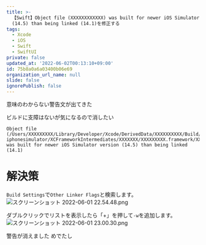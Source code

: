 ```yaml
---
title: >-
  【Swift】Object file (XXXXXXXXXXXX) was built for newer iOS Simulator version
  (14.5) than being linked (14.1)を修正する
tags:
  - Xcode
  - iOS
  - Swift
  - SwiftUI
private: false
updated_at: '2022-06-02T00:13:10+09:00'
id: 75b8a0a6a03400b06e69
organization_url_name: null
slide: false
ignorePublish: false
---
```

意味のわからない警告文が出てきた

ビルドに支障はないが気になるので消したい
```
Object file (/Users/XXXXXXXXX/Library/Developer/Xcode/DerivedData/XXXXXXXXXX/Build/Products/Debug-iphonesimulator/XCFrameworkIntermediates/XXXXXXX/XXXXXXXXX.framework/XXXXXXXXX(XXXXXXXXXXXX)) was built for newer iOS Simulator version (14.5) than being linked (14.1)
```

# 解決策
`Build Settings`で`Other Linker Flags`と検索します。
![スクリーンショット 2022-06-01 22.54.48.png](https://qiita-image-store.s3.ap-northeast-1.amazonaws.com/0/1745371/6b618c70-abe1-127c-53b5-5d6a7a489ca9.png)

ダブルクリックでリストを表示したら「+」を押して`-w`を追加します。
![スクリーンショット 2022-06-01 23.00.30.png](https://qiita-image-store.s3.ap-northeast-1.amazonaws.com/0/1745371/4501e808-0ce6-3e4b-ac6b-1b38a7e81ac6.png)

警告が消えました
めでたし
